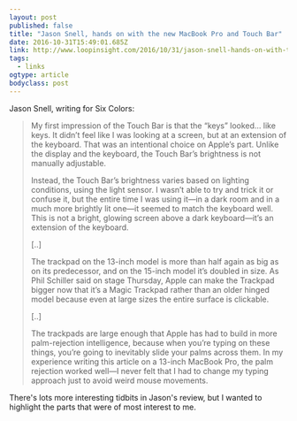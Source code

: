 ```yaml
---
layout: post 
published: false 
title: "Jason Snell, hands on with the new MacBook Pro and Touch Bar" 
date: 2016-10-31T15:49:01.685Z 
link: http://www.loopinsight.com/2016/10/31/jason-snell-hands-on-with-the-new-macbook-pro-and-touch-bar/ 
tags:
  - links
ogtype: article 
bodyclass: post 
---
```


Jason Snell, writing for Six Colors:

> My first impression of the Touch Bar is that the “keys” looked… like keys. It didn’t feel like I was looking at a screen, but at an extension of the keyboard. That was an intentional choice on Apple’s part. Unlike the display and the keyboard, the Touch Bar’s brightness is not manually adjustable.
> 
> Instead, the Touch Bar’s brightness varies based on lighting conditions, using the light sensor. I wasn’t able to try and trick it or confuse it, but the entire time I was using it—in a dark room and in a much more brightly lit one—it seemed to match the keyboard well. This is not a bright, glowing screen above a dark keyboard—it’s an extension of the keyboard.
> 
> [..]
> 
> The trackpad on the 13-inch model is more than half again as big as on its predecessor, and on the 15-inch model it’s doubled in size. As Phil Schiller said on stage Thursday, Apple can make the Trackpad bigger now that it’s a Magic Trackpad rather than an older hinged model because even at large sizes the entire surface is clickable.
> 
> [..]
> 
> The trackpads are large enough that Apple has had to build in more palm-rejection intelligence, because when you’re typing on these things, you’re going to inevitably slide your palms across them. In my experience writing this article on a 13-inch MacBook Pro, the palm rejection worked well—I never felt that I had to change my typing approach just to avoid weird mouse movements.

There's lots more interesting tidbits in Jason's review, but I wanted to highlight the parts that were of most interest to me.
